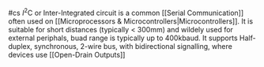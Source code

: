 #cs
$I^2$C or Inter-Integrated circuit is a common [[Serial Communication]] often used on [[Microprocessors & Microcontrollers|Microcontrollers]]. It is suitable for short distances (typically < 300mm) and wildely used for external periphals, buad range is typically up to 400kbaud. It supports Half-duplex, synchronous, 2-wire bus, with bidirectional signalling, where devices use [[Open-Drain Outputs]]
